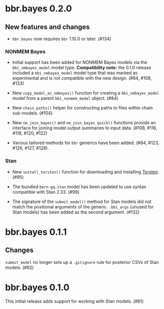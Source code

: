 # bbr.bayes 0.2.0

## New features and changes

* `bbr.bayes` now requires `bbr` 1.10.0 or later.  (#134)

### NONMEM Bayes

* Initial support has been added for NONMEM Bayes models via the
  `bbi_nmbayes_model` model type.  **Compatibility note:** the 0.1.0
  release included a `bbi_nmbayes_model` model type that was marked as
  experimental and is not compatible with the new design.  (#84, #108,
  #133)

* New `copy_model_as_nmbayes()` function for creating a
  `bbi_nmbayes_model` model from a parent `bbi_nonmem_model` object.
  (#84)

* New `chain_paths()` helper for constructing paths to files within
  chain sub-models.  (#104)

* New `nm_join_bayes()` and `nm_join_bayes_quick()` functions provide
  an interface for joining model output summaries to input data.
  (#106, #116, #118, #120, #122)

* Various tailored methods for `bbr` generics have been added.  (#84,
  #123, #126, #127, #128).

### Stan

* New `install_torsten()` function for downloading and installing
  [Torsten](https://github.com/metrumresearchgroup/Torsten).  (#95)

* The bundled `bern-gq.stan` model has been updated to use syntax
  compatible with Stan 2.33.  (#99)

* The signature of the `submit_model()` method for Stan models did not
  match the positional arguments of the generic.  `.bbi_args` (unused
  for Stan models) has been added as the second argument.  (#132)


# bbr.bayes 0.1.1

## Changes

`submit_model` no longer sets up a `.gitignore` rule for posterior
CSVs of Stan models.  (#92)


# bbr.bayes 0.1.0

This initial release adds support for working with Stan models. (#81)
